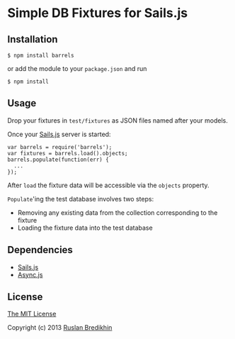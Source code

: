 # Simple DB Fixtures for Sails.js

## Installation

`$ npm install barrels`

or add the module to your `package.json` and run

`$ npm install`

## Usage

Drop your fixtures in `test/fixtures` as JSON files named after your models.

Once your [Sails.js](http://sailsjs.org/) server is started:

    var barrels = require('barrels');
    var fixtures = barrels.load().objects;
    barrels.populate(function(err) {
      ...
    });

After `load` the fixture data will be accessible via the `objects` property.

`Populate`'ing the test database involves two steps:

* Removing any existing data from the collection corresponding to the fixture
* Loading the fixture data into the test database

## Dependencies

* [Sails.js](http://sailsjs.org/)
* [Async.js](https://github.com/caolan/async)

## License

[The MIT License](http://opensource.org/licenses/MIT)

Copyright (c) 2013 [Ruslan Bredikhin](http://ruslanbredikhin.com/)
